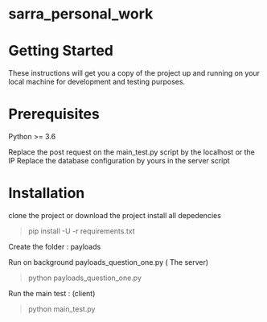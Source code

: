 # sarra_personal_work


# Getting Started
These instructions will get you a copy of the project up and running on your local machine for development and testing purposes. 

# Prerequisites
Python >= 3.6

Replace the post request on the main_test.py script by the localhost or the IP
Replace the database configuration by yours in the server script 


# Installation

clone the project or download the project
install all depedencies
> pip install -U -r requirements.txt

Create the folder : payloads 

Run on background payloads_question_one.py ( The server)
> python payloads_question_one.py

Run the main test : (client)

> python main_test.py

